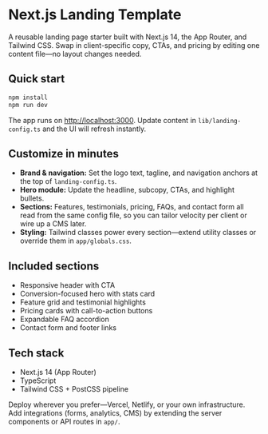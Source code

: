 # Next.js Landing Template

A reusable landing page starter built with Next.js 14, the App Router, and Tailwind CSS. Swap in client-specific copy, CTAs, and pricing by editing one content file—no layout changes needed.

## Quick start

```bash
npm install
npm run dev
```

The app runs on [http://localhost:3000](http://localhost:3000). Update content in `lib/landing-config.ts` and the UI will refresh instantly.

## Customize in minutes

- **Brand & navigation:** Set the logo text, tagline, and navigation anchors at the top of `landing-config.ts`.
- **Hero module:** Update the headline, subcopy, CTAs, and highlight bullets.
- **Sections:** Features, testimonials, pricing, FAQs, and contact form all read from the same config file, so you can tailor velocity per client or wire up a CMS later.
- **Styling:** Tailwind classes power every section—extend utility classes or override them in `app/globals.css`.

## Included sections

- Responsive header with CTA
- Conversion-focused hero with stats card
- Feature grid and testimonial highlights
- Pricing cards with call-to-action buttons
- Expandable FAQ accordion
- Contact form and footer links

## Tech stack

- Next.js 14 (App Router)
- TypeScript
- Tailwind CSS + PostCSS pipeline

Deploy wherever you prefer—Vercel, Netlify, or your own infrastructure. Add integrations (forms, analytics, CMS) by extending the server components or API routes in `app/`.
